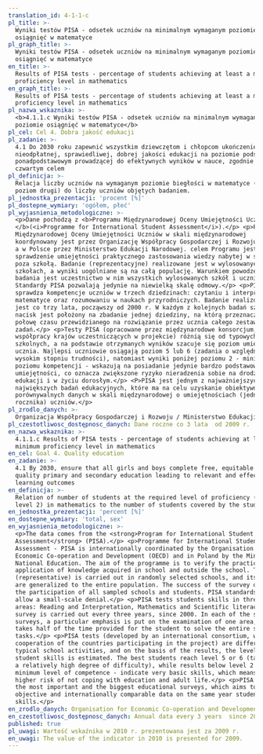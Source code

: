```yaml
---
translation_id: 4-1-1-c
pl_title: >-
  Wyniki testów PISA - odsetek uczniów na minimalnym wymaganym poziomie
  osiągnięć w matematyce
pl_graph_title: >-
  Wyniki testów PISA - odsetek uczniów na minimalnym wymaganym poziomie
  osiągnięć w matematyce
en_title: >-
  Results of PISA tests - percentage of students achieving at least a minimum
  proficiency level in mathematics
en_graph_title: >-
  Results of PISA tests - percentage of students achieving at least a minimum
  proficiency level in mathematics
pl_nazwa_wskaznika: >-
  <b>4.1.1.c Wyniki testów PISA - odsetek uczniów na minimalnym wymaganym
  poziomie osiągnięć w matematyce</b>
pl_cel: Cel 4. Dobra jakość edukacji
pl_zadanie: >-
  4.1 Do 2030 roku zapewnić wszystkim dziewczętom i chłopcom ukończenie
  nieodpłatnej, sprawiedliwej, dobrej jakości edukacji na poziomie podstawowym i
  ponadpodstawowym prowadzącej do efektywnych wyników w nauce, zgodnie z
  czwartym celem
pl_definicja: >-
  Relacja liczby uczniów na wymaganym poziomie biegłości w matematyce (minimum
  poziom drugi) do liczby uczniów objętych badaniem.
pl_jednostka_prezentacji: 'procent [%]'
pl_dostepne_wymiary: 'ogółem, płeć'
pl_wyjasnienia_metodologiczne: >-
  <p>Dane pochodzą z <b>Programu Międzynarodowej Oceny Umiejętności Uczniów PISA
  </b>(<i>Programme for International Student Assessment</i>).</p> <p>Program
  Międzynarodowej Oceny Umiejętności Uczniów w skali międzynarodowej
  koordynowany jest przez Organizację Współpracy Gospodarczej i Rozwoju (OECD),
  a w Polsce przez Ministerstwo Edukacji Narodowej. celem Programu jest
  sprawdzenie umiejętności praktycznego zastosowania wiedzy nabytej w szkole i
  poza szkołą. Badanie (reprezentacyjne) realizowane jest w wylosowanych
  szkołach, a wyniki uogólniane są na całą populację. Warunkiem powodzenia
  badania jest uczestnictwo w nim wszystkich wylosowanych szkół i uczniów.
  Standardy PISA pozwalają jedynie na niewielką skalę odmowy.</p> <p>PISA
  sprawdza kompetencje uczniów w trzech dziedzinach: czytaniu i interpretacji,
  matematyce oraz rozumowaniu w naukach przyrodniczych. Badanie realizowanie
  jest co trzy lata, począwszy od 2000 r. W każdym z kolejnych badań szczególny
  nacisk jest położony na zbadanie jednej dziedziny, na którą przeznacza się
  połowę czasu przewidzianego na rozwiązanie przez ucznia całego zestawu
  zadań.</p> <p>Testy PISA (opracowane przez międzynarodowe konsorcjum, przy
  współpracy krajów uczestniczących w projekcie) różnią się od typowych zadań
  szkolnych, a na podstawie otrzymanych wyników szacuje się poziom umiejętności
  ucznia. Najlepsi uczniowie osiągają poziom 5 lub 6 (zadania o względnie
  wysokim stopniu trudności), natomiast wyniki poniżej poziomu 2 - minimalnego
  poziomu kompetencji - wskazują na posiadanie jedynie bardzo podstawowych
  umiejętności, co oznacza zwiększone ryzyko nieradzenia sobie na drodze
  edukacji i w życiu dorosłym.</p> <P>PISA jest jednym z najważniejszych i
  największych badań edukacyjnych, które ma na celu uzyskanie obiektywnych i
  porównywalnych danych w skali międzynarodowej o umiejętnościach (jednego
  rocznika) uczniów.</p>
pl_zrodlo_danych: >-
  Organizacja Współpracy Gospodarczej i Rozwoju / Ministerstwo Edukacji Narodowej
pl_czestotliwosc_dostępnosc_danych: Dane roczne co 3 lata  od 2009 r.
en_nazwa_wskaznika: >-
  4.1.1.c Results of PISA tests - percentage of students achieving at least a
  minimum proficiency level in mathematics
en_cel: Goal 4. Quality education
en_zadanie: >-
  4.1 By 2030, ensure that all girls and boys complete free, equitable and
  quality primary and secondary education leading to relevant and effective
  learning outcomes
en_definicja: >-
  Relation of number of students at the required level of proficiency (minimum
  level 2) in mathematics to the number of students covered by the study.
en_jednostka_prezentacji: 'percent [%]'
en_dostepne_wymiary: 'total, sex'
en_wyjasnienia_metodologiczne: >-
  <p>The data comes from the <strong>Program for International Student
  Assessment</strong> (PISA).</p> <p>Programme for International Student
  Assessment - PISA is internationally coordinated by the Organisation for
  Economic Co-operation and Development (OECD) and in Poland by the Ministry of
  National Education. The aim of the programme is to verify the practical
  application of knowledge acquired in school and outside the school. The survey
  (representative) is carried out in randomly selected schools, and its results
  are generalized to the entire population. The success of the survey depends on
  the participation of all sampled schools and students. PISA standards only
  allow a small-scale denial.</p> <p>PISA tests students skills in three subject
  areas: Reading and Interpretation, Mathematics and Scientific literacy. The
  survey is carried out every three years, since 2000. In each of the subsequent
  surveys, a particular emphasis is put on the examination of one area, which
  takes half of the time provided for the student to solve the entire set of
  tasks.</p> <p>PISA tests (developed by an international consortium, with the
  cooperation of the countries participating in the project) are different from
  typical school activities, and on the basis of the results, the level of
  student skills is estimated. The best students reach level 5 or 6 (tasks with
  a relatively high degree of difficulty), while results below level 2 - a
  minimum level of competence - indicate very basic skills, which means an
  higher risk of not coping with education and adult life.</p> <p>PISA is one of
  the most important and the biggest educational surveys, which aims to provide
  objective and internationally comparable data on the same year students
  skills.</p>
en_zrodlo_danych: Organisation for Economic Co-operation and Development / Ministry of Education
en_czestotliwosc_dostępnosc_danych: Annual data every 3 years  since 2009
published: true
pl_uwagi: Wartość wskaźnika w 2010 r. prezentowana jest za 2009 r.
en_uwagi: The value of the indicator in 2010 is presented for 2009.
---
```

